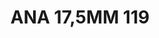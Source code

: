 ---
title: ANA 17,5MM 119
date: 
draft: false

# descripcion
description : Anillo de plata 925 y nácar

materials: Plata 925

color: 

dimensions: 17.5mm diámetro

code: 05-29-1386

type: "Anillos"

categories: []

price: $9.070,00

price_eftvo: $7.710,00

# Images
# first image will be shown in the product page
images:
  # - image: "images/path_to_image"
  # La ubicacion de las imagenes es imagenes/Anillos/Anillos.Nácar/05-29-1386-ana-17,5mm-119
  - image: "./images/anillos/nácar/05-29-1386-ana-17,5mm-119.jpg"
---
